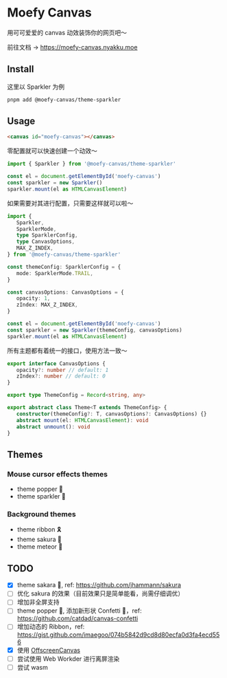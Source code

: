 # Moefy Canvas

用可可爱爱的 canvas 动效装饰你的网页吧～

<HideInDoc>
前往文档 → <a href="https://moefy-canvas.nyakku.moe">https://moefy-canvas.nyakku.moe</a>
</HideInDoc>

## Install

这里以 Sparkler 为例

```bash
pnpm add @moefy-canvas/theme-sparkler
```

## Usage

```html
<canvas id="moefy-canvas"></canvas>
```

零配置就可以快速创建一个动效～

```ts
import { Sparkler } from '@moefy-canvas/theme-sparkler'

const el = document.getElementById('moefy-canvas')
const sparkler = new Sparkler()
sparkler.mount(el as HTMLCanvasElement)
```

如果需要对其进行配置，只需要这样就可以啦～

```ts
import {
   Sparkler,
   SparklerMode,
   type SparklerConfig,
   type CanvasOptions,
   MAX_Z_INDEX,
} from '@moefy-canvas/theme-sparkler'

const themeConfig: SparklerConfig = {
   mode: SparklerMode.TRAIL,
}

const canvasOptions: CanvasOptions = {
   opacity: 1,
   zIndex: MAX_Z_INDEX,
}

const el = document.getElementById('moefy-canvas')
const sparkler = new Sparkler(themeConfig, canvasOptions)
sparkler.mount(el as HTMLCanvasElement)
```

所有主题都有着统一的接口，使用方法一致～

```ts
export interface CanvasOptions {
   opacity?: number // default: 1
   zIndex?: number // default: 0
}

export type ThemeConfig = Record<string, any>

export abstract class Theme<T extends ThemeConfig> {
   constructor(themeConfig?: T, canvasOptions?: CanvasOptions) {}
   abstract mount(el: HTMLCanvasElement): void
   abstract unmount(): void
}
```

## Themes

### Mouse cursor effects themes

-  theme popper :tada:
-  theme sparkler :sparkler:

### Background themes

-  theme ribbon :reminder_ribbon:
-  theme sakura :cherry_blossom:
-  theme meteor :stars:

## TODO

-  [x] theme sakara :cherry_blossom:, ref: <https://github.com/jhammann/sakura>
-  [ ] 优化 sakura 的效果（目前效果只是简单能看，尚需仔细调优）
-  [ ] 增加非全屏支持
-  [ ] theme popper :tada:, 添加新形状 Confetti 🎊，ref: <https://github.com/catdad/canvas-confetti>
-  [ ] 增加动态的 Ribbon，ref: <https://gist.github.com/imaegoo/074b5842d9cd8d80ecfa0d3fa4ecd556>
-  [x] 使用 [OffscreenCanvas](https://developer.mozilla.org/en-US/docs/Web/API/OffscreenCanvas)
-  [ ] 尝试使用 Web Workder 进行离屏渲染
-  [ ] 尝试 wasm
